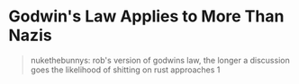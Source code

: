 # Godwin's Law Applies to More Than Nazis

> nukethebunnys: rob's version of godwins law, the longer a discussion
> goes the likelihood of shitting on rust approaches 1

